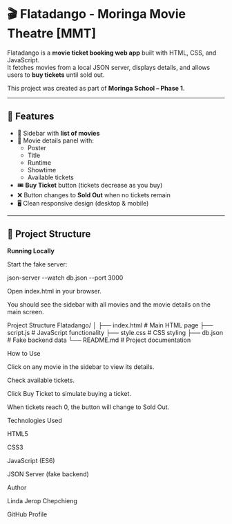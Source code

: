 # 🎬 Flatadango - Moringa Movie Theatre [MMT]

Flatadango is a **movie ticket booking web app** built with HTML, CSS, and JavaScript.  
It fetches movies from a local JSON server, displays details, and allows users to **buy tickets** until sold out.  

This project was created as part of **Moringa School – Phase 1**.

---

## 🚀 Features
- 📜 Sidebar with **list of movies**
- 🎥 Movie details panel with:
  - Poster
  - Title
  - Runtime
  - Showtime
  - Available tickets
- 🎟️ **Buy Ticket** button (tickets decrease as you buy)
- ❌ Button changes to **Sold Out** when no tickets remain
- 🖥️ Clean responsive design (desktop & mobile)

---

## 📂 Project Structure
**Running Locally**

Start the fake server:

json-server --watch db.json --port 3000


Open index.html in your browser.

You should see the sidebar with all movies and the movie details on the main screen.

Project Structure
Flatadango/
│
├── index.html       # Main HTML page
├── script.js        # JavaScript functionality
├── style.css        # CSS styling
├── db.json          # Fake backend data
└── README.md        # Project documentation

How to Use

Click on any movie in the sidebar to view its details.

Check available tickets.

Click Buy Ticket to simulate buying a ticket.

When tickets reach 0, the button will change to Sold Out.

Technologies Used

HTML5

CSS3

JavaScript (ES6)

JSON Server (fake backend)

Author

Linda Jerop Chepchieng

GitHub Profile

